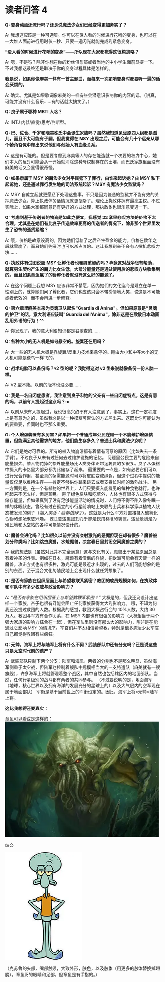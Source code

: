 # 读者问答 4

**Q: 变身动画还流行吗？还是说魔法少女们已经变得更加务实了？**

A: 我想这应该是一种可选项。你可以在没人看的时候进行花哨的变身，也可以在一大堆人面前进行用时仅一秒、只要一道闪光就能完成的紧急变身。

**“没人看的时候进行花哨的变身”——所以现在大家都觉得这很尴尬咯？**

A: 嗯，不是吗？除非你想在你的粉丝俱乐部或者当地的中小学生面前显摆一下。不过我想这最终还是取决于你的变身过程具体是怎样的。

**我是说，如果你像麻美一样有一首主题曲，而每来一次花哨变身时都要听一遍的话会厌烦的。**

A: 确实。尤其是如果歌词像麻美的一样有些会潜意识影响你的内容的话。（讲真，可能并没有什么音乐……有的话就太搞笑了。）

**Q: 良子属于哪种 MBTI 人格？**

A: INTJ 内倾/直觉/思考/判断型。

**Q: 巴、佐仓、千岁和晓美姓氏中会诞生家族吗？虽然我知道见泷原四人组都是孤儿，而且不太可能有子嗣，但我觉得在 MSY 出现之后，可能会有几十个远亲从哪个犄角旮旯中爬出来说他们与创始人有血缘关系。**

A: 这是有可能的。但是要考虑到麻美等人的存在能造就一个次要的权力中心，她们本人的反对可能会从一开始就消除这种母权制存在的土壤，而巴氏家族里面没有麻美的话又会显得很奇怪。

**Q: 如果隶属于 MSY 的魔法少女对平民犯下了罪行，由谁来起诉她？由 MSY 私下起诉她，还是通过罪行发生地的司法系统起诉？MSY 有魔法少女监狱吗？**

A: MSY 自成立起就更愿私下处理这些事，不只是因为普通的监狱并不能有效的关押魔法少女。算上执政体的话情况就更复杂了。理论上执政体拥有最高主权。不过实际上，如果大家都同意还有更好的方式处理，那执政体也很乐意变通一下。

**Q: 考虑到基于传送者的物流是如此之便宜，我感觉 22 章里悲叹方块的价格不太合理，尤其是在她们有比良子传送效率更高的传送者的情况下，除非那个世界里发生了恐怖的通货紧缩？**

A: 哦，价格是故意设高的，因为她们低估了之后产生盈余的能力。价格在数年之后就雪崩了。而且她们购买时也可以杀点价的。这让我想到会不会有人投机悲叹方块……

**Q: 执政体有试图说服 MSY 让孵化者也和男孩契约吗？毕竟这对战争很有帮助，就算男生契约产生的魔力比女生低，大部分能量还是通过使用后的悲叹方块收集到的。而且如果章鱼赢了的话孵化者就没有这么好的能源了。**

A: 在这个问题上我想 MSY 应该非常不情愿，因为她们的文化迄今是建立在单一性别上的，就算她们问了孵化者，它们也应该只会不带感情地大笑，说这是不可能或者低效的，而不会再进一步解释。

**Q: 第六章里麻美本来为灵魂卫队起名"Guardia di Anima"。但如果原意是“灵魂的护卫”的话，意大利语应该叫"Guardia dell'Anima"，除非这是在致敬日本动画乱用外语的行为！^^**

A: 你发现了，我的意大利语知识都是谷歌查的……

**Q: 各种大小的无人机是如何悬空的。旋翼还在用吗？**

A: 大一些的无人机大概是靠旋翼/反重力技术来悬停的。昆虫大小和中等大小的无人机可能是像鸟一样飞的。

**Q: 战术电脑可以备份吗？v2 型的呢？我觉得这对 v2 型来说就像备份一份人脑一样。**

A: V2 型不能。以前的版本也没必要……

**Q: 我是一名自闭症患者，我注意到良子和她的父亲有一些自闭症特点，这是有意的吗，以前有人提起过这点吗？:o**

A: 以前从未有人提起过，我也很高兴终于有人注意到了。事实上，这在一定程度上是有意为之的，虽然我总是以一种模糊可否认的方式写出来。这既比你可能认为的要重要，但同时也不那么重要。

**Q: 个人增强装置有多厉害？如果把一个普通成年公民送到一个不能维护增强装置，但能满足其他需求的地方，他们能生存多久？普通士兵和魔法少女呢？**

A: 它们是绝对可靠的。所有的植入物崩溃都有着情有可原的原因（比如失去一条手臂）。不过良子从未有过任何去过维护设施的记忆。
问题里公民主要的危险来自能量损失。植入物花掉的额外能量场比人类身体正常运转要的多很多。良子从蛋糕中摄入的卡路里大部分都为此储存了起来。
最重要的一点是，如有必要它们可以进行光合作用，甚至真的急需能源时可以将皮肤变成绿色，但这个过程中提供的能量仅仅足以维持生存——肯定不够供你跳来跳去或者支持长时间的激烈战斗。
另一方面则是，在一个有植物的世界上，人们只要摄入能看见的每种食物就行。也许吃起来不怎么样，但是顶用。
除了绿色皮肤和吃草外，人体也有很多方式获得与储存能量，但如果真到了没有足够能量活动的情况时，人们将不得不陷入像冬眠一样的休眠状态。曾经有过在孤立的小行星前哨站上失联的士兵和科学家以植物人状态被发现的例子（_插入笑话：脸都饿绿了_）。这就是为什么军方对直接摄入碳氢化合物的想法很感兴趣。
要注意这里提到几乎都是民用标准的装置。这些最初是为殖民地和太空站的各种可能情况设计的。

**Q: 魔兽会进化吗？比如很久以前并没有会射激光的恶魔但现在却有很多？魔兽被划分种类吗？比如跳虫魔兽，水螅魔兽，凉宫春日里封闭空间魔兽之类的？**

A: 我的想法是（虽然对此并不完全满意）这与文化有关，魔兽出于某些原因总是有着神圣的外表。例如在日本，魔兽有着僧侣的样貌，在欧洲可能会有天使一样的魔兽。攻击方式也有很多种，激光可能是最近才出现的，过去的人们可能想象的是别的东西。至于混合文化的殖民地上会出现什么就任凭想象了。

**Q: 是否有家族在组织层面上与希望教联系紧密？教团的成员规模如何，在执政体和军队中有多少权威与政治影响力？**

A: _“是否有家族在组织层面上与希望教联系紧密？”_
大概是的，但我还没设计出这样一个家族。杏子也很有可能会阻止任何家族获得太大的影响力。
哦，不知为何我还没提过教团的人数。根据我的感觉，教团大概占行会的 10%人数，大约 30 万人。教团与军方有合作关系，在 MSY 内部也有很强的影响力（大概相当于两个强大家族的影响力综合在一起），但在军队里则没有那么大的影响力，除非是在能通过它影响 MSY 的情况下。军官们并不太相信希望教，特别是很多魔法少女军官自己都觉得教团有些疯狂。

**Q: 元帅，海军上将与陆军上将有什么不同？武装部队中还有分支吗？还是说这些只是太空时代前的遗产？**

A: 武装部队只剩下两个分支：陆军和海军。两者的分别也不是那么明显，虽然海军侧重于太空战，但陆军也控制着舰队中规模相当大的一支特遣队（麻美就有一艘旗舰），许多海军上将就管理着整个战区，其中自然也包括辖区内的地面部队。当然，任何行星级别的战斗都有两者的共同参与。
（不过要说明的是，地面海军（地球，核心世界以及拥有海洋的发展充分的星球上的）以及大气层内的空军现在属于地面部队）
军衔是基于当前世上的军衔设定的。因此，海军上将>元帅>陆军上将。

**这比我想得还要真实：**

章鱼可以看成是这样的：
![克苏鲁](./assets/a03d2d59-5022-4921-9256-7527ec2f8776.webp)

结合

![章鱼哥](./assets/2834872f-4723-4d20-b8e6-7ecfe1379157.webp)

（克苏鲁的头部，嘴部触须，大致外形，肤色，以及肢体（用更多的肢体替换掉翅膀）。章鱼哥的眼睛和足部。但章鱼是有手指的。）
